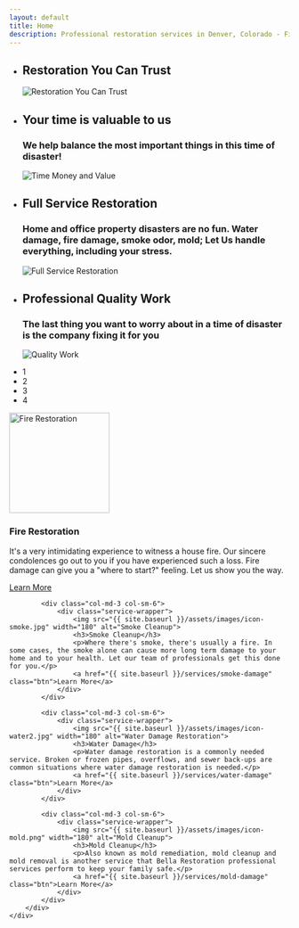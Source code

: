```yaml
---
layout: default
title: Home
description: Professional restoration services in Denver, Colorado - Fire, Smoke, Water, and Mold damage restoration
---
```


<!-- Homepage Slider -->
<div class="homepage-slider">
    <div id="sequence">
        <ul class="sequence-canvas">
            <!-- Slide 1 -->
            <li class="bg15 animate-out" style="display: list-item; opacity: 1; z-index: 1;">
                <!-- Slide Title -->
                <h2 class="title" style="">Restoration You Can Trust</h2>
                <!-- Slide Image -->
                <img class="slide-img" src="{{ site.baseurl }}/assets/images/slider-bg15.jpg" alt="Restoration You Can Trust" style="">
            </li>
            <!-- End Slide 1 -->
            <!-- Slide 2 -->
            <li class="bg1 animate-out" style="display: list-item; opacity: 1; z-index: 1;">
                <!-- Slide Title -->
                <h2 class="title" style="">Your time is valuable to us</h2>
                <!-- Slide Text -->
                <h3 class="subtitle" style="">We help balance the most important things in this time of disaster!</h3>
                <!-- Slide Image -->
                <img class="slide-img" src="{{ site.baseurl }}/assets/images/time-money-value.png" alt="Time Money and Value" style="">
            </li>
            <!-- End Slide 2 -->
            <!-- Slide 3 -->
            <li class="bg4 animate-out" style="display: list-item; opacity: 1; z-index: 1;">
                <!-- Slide Title -->
                <h2 class="title" style="">Full Service Restoration</h2>
                <!-- Slide Text -->
                <h3 class="subtitle" style="">Home and office property disasters are no fun. Water damage, fire damage, smoke odor, mold; Let Us handle everything, including your stress.</h3>
                <!-- Slide Image -->
                <img class="slide-img" src="{{ site.baseurl }}/assets/images/water_smoke_round.png" alt="Full Service Restoration" style="">
            </li>
            <!-- End Slide 3 -->
            <!-- Slide 4 -->
            <li class="bg3 animate-in" style="display: list-item; opacity: 1; z-index: 4;">
                <!-- Slide Title -->
                <h2 class="title" style="">Professional Quality Work</h2>
                <!-- Slide Text -->
                <h3 class="subtitle" style="">The last thing you want to worry about in a time of disaster is the company fixing it for you</h3>
                <!-- Slide Image -->
                <img class="slide-img" src="{{ site.baseurl }}/assets/images/fire_ba.jpg" alt="Quality Work" style="">
            </li>
            <!-- End Slide 4 -->
        </ul>
        <div class="sequence-pagination-wrapper">
            <ul class="sequence-pagination" style="display: block;">
                <li class="">1</li>
                <li class="">2</li>
                <li class="">3</li>
                <li class="current">4</li>
            </ul>
        </div>
    </div>
</div>
<!-- End Homepage Slider -->

<!-- Services -->
<div class="section">
    <div class="container">
        <div class="row">
            <div class="col-md-3 col-sm-6">
                <div class="service-wrapper">
                    <img src="{{ site.baseurl }}/assets/images/icon-fire.png" width="180" alt="Fire Restoration">
                    <h3>Fire Restoration</h3>
                    <p>It's a very intimidating experience to witness a house fire. Our sincere condolences go out to you if you have experienced such a loss. Fire damage can give you a "where to start?" feeling. Let us show you the way.</p>
                    <a href="{{ site.baseurl }}/services/fire-damage" class="btn">Learn More</a>
                </div>
            </div>

            <div class="col-md-3 col-sm-6">
                <div class="service-wrapper">
                    <img src="{{ site.baseurl }}/assets/images/icon-smoke.jpg" width="180" alt="Smoke Cleanup">
                    <h3>Smoke Cleanup</h3>
                    <p>Where there's smoke, there's usually a fire. In some cases, the smoke alone can cause more long term damage to your home and to your health. Let our team of professionals get this done for you.</p>
                    <a href="{{ site.baseurl }}/services/smoke-damage" class="btn">Learn More</a>
                </div>
            </div>

            <div class="col-md-3 col-sm-6">
                <div class="service-wrapper">
                    <img src="{{ site.baseurl }}/assets/images/icon-water2.jpg" width="180" alt="Water Damage Restoration">
                    <h3>Water Damage</h3>
                    <p>Water damage restoration is a commonly needed service. Broken or frozen pipes, overflows, and sewer back-ups are common situations where water damage restoration is needed.</p>
                    <a href="{{ site.baseurl }}/services/water-damage" class="btn">Learn More</a>
                </div>
            </div>

            <div class="col-md-3 col-sm-6">
                <div class="service-wrapper">
                    <img src="{{ site.baseurl }}/assets/images/icon-mold.png" width="180" alt="Mold Cleanup">
                    <h3>Mold Cleanup</h3>
                    <p>Also known as mold remediation, mold cleanup and mold removal is another service that Bella Restoration professional services perform to keep your family safe.</p>
                    <a href="{{ site.baseurl }}/services/mold-damage" class="btn">Learn More</a>
                </div>
            </div>
        </div>
    </div>
</div>
<!-- End Services --> 
